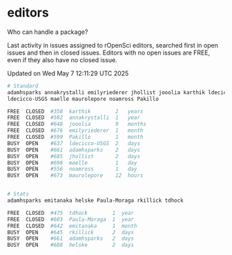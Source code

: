 # editors

Who can handle a package?

Last activity in issues assigned to rOpenSci editors, searched first in open
issues and then in closed issues. Editors with no open issues are FREE, even if
they also have no closed issue.


Updated on Wed May 7 12:11:29 UTC 2025

```bash
# Standard
adamhsparks annakrystalli emilyriederer jhollist jooolia karthik ldecicco
ldecicco-USGS maelle maurolepore noamross Pakillo

FREE  CLOSED  #358  karthik        2   years
FREE  CLOSED  #502  annakrystalli  1   year
FREE  CLOSED  #648  jooolia        9   months
FREE  CLOSED  #676  emilyriederer  1   month
FREE  CLOSED  #599  Pakillo        1   month
BUSY  OPEN    #637  ldecicco-USGS  2   days
BUSY  OPEN    #661  adamhsparks    2   days
BUSY  OPEN    #685  jhollist       2   days
BUSY  OPEN    #698  maelle         1   day
BUSY  OPEN    #556  noamross       1   day
BUSY  OPEN    #673  maurolepore    12  hours


# Stats
adamhsparks emitanaka helske Paula-Moraga rkillick tdhock

FREE  CLOSED  #475  tdhock        1  year
FREE  CLOSED  #603  Paula-Moraga  1  year
FREE  CLOSED  #642  emitanaka     1  month
BUSY  OPEN    #645  rkillick      2  days
BUSY  OPEN    #661  adamhsparks   2  days
BUSY  OPEN    #688  helske        2  days
```
